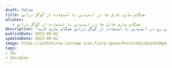 ```yaml
---
draft: false
title: همگام سازی فایل ها در ابسیدین با استفاده از گوگل درایو
aliases:
   - همگام سازی فایل ها در ابسیدین با استفاده از گوگل درایو
description: "توی این مقاله بهتون یاد میدم که چطور به صورت رایگان یادداشت هاتون رو در ابسیدین با استفاده از گوگل درایو همگام سازی کنید."
publishDate: 2023-09-02
updatedDate: 2023-09-02
image: https://zachshirow.storage.iran.liara.space/Posts/obsidian%20google%20drive%20sync.jpg
tags: 
- بلاگ
- obsidian
---
```





